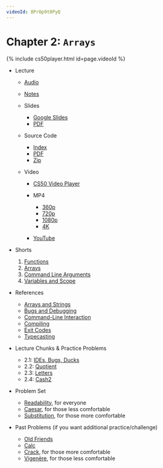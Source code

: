 ```yaml
---
videoId: 8PrOp9t0PyQ
---
```


# Chapter 2: ``Arrays``

{% include cs50player.html id=page.videoId %}


-   Lecture
    -   [Audio](https://cdn.cs50.net/2019/fall/lectures/2/lecture2.mp3.download)
    -   [Notes](notes)
    -   Slides
        
        -   [Google Slides](https://docs.google.com/presentation/d/1BPOm4VNOmlOLKzwOHPYR3FXEXLiJbOW3MSKdp1wMNnk/edit?usp=sharing)
        -   [PDF](https://cdn.cs50.net/2019/fall/lectures/2/lecture2.pdf)
        
    -   Source Code
        
        -   [Index](https://cdn.cs50.net/2019/fall/lectures/2/src2/)
        -   [PDF](https://cdn.cs50.net/2019/fall/lectures/2/src2.pdf)
        -   [Zip](https://cdn.cs50.net/2019/fall/lectures/2/src2.zip)
        
    -   Video
        
        -   [CS50 Video Player](https://video.cs50.io/8PrOp9t0PyQ?screen=gCTTN_sINNI)
        -   MP4
            
            -   [360p](https://cdn.cs50.net/2019/fall/lectures/2/lecture2-360p.mp4.download)
            -   [720p](https://cdn.cs50.net/2019/fall/lectures/2/lecture2-720p.mp4.download)
            -   [1080p](https://cdn.cs50.net/2019/fall/lectures/2/lecture2-1080p.mp4.download)
            -   [4K](https://cdn.cs50.net/2019/fall/lectures/2/lecture2-4k.mp4.download)
            
        -   [YouTube](https://youtu.be/8PrOp9t0PyQ)
-   Shorts
    
    1.  [Functions](https://www.youtube.com/embed/b7-0sb-DV84)
    2.  [Arrays](https://www.youtube.com/embed/mISkNAfWl8k)
    3.  [Command Line Arguments](https://www.youtube.com/embed/AI6Ccfno6Pk)
    4.  [Variables and Scope](https://www.youtube.com/embed/GiFbdVGjF9I)
    
-   References
    
    -   [Arrays and Strings](https://cs50.harvard.edu/ap/2021/curriculum/x/weeks/2//../../references/arrays_and_strings.pdf)
    -   [Bugs and Debugging](https://cs50.harvard.edu/ap/2021/curriculum/x/weeks/2//../../references/bugs_and_debugging.pdf)
    -   [Command-Line Interaction](https://cs50.harvard.edu/ap/2021/curriculum/x/weeks/2//../../references/command-line_interaction.pdf)
    -   [Compiling](https://cs50.harvard.edu/ap/2021/curriculum/x/weeks/2//../../references/compiling.pdf)
    -   [Exit Codes](https://cs50.harvard.edu/ap/2021/curriculum/x/weeks/2//../../references/exit_codes.pdf)
    -   [Typecasting](https://cs50.harvard.edu/ap/2021/curriculum/x/weeks/2//../../references/typecasting.pdf)

-   Lecture Chunks & Practice Problems
    -   2.1: [IDEs, Bugs, Ducks](2-1)
    -   2.2: [Quotient](2-2)
    -   2.3: [Letters](2-3)
    -   2.4: [Cash2](2-4)

-   Problem Set
    
    -   [Readability](readability), for everyone
    -   [Caesar](caesar), for those less comfortable
    -   [Substitution](substitution), for those more comfortable
    
-   Past Problems (if you want additional practice/challenge)
    -   [Old Friends](https://docs.cs50.net/2019/ap/problems/friends/friends.html)
    -   [Calc](https://docs.cs50.net/2019/ap/problems/calc/calc.html)
    -   [Crack](https://docs.cs50.net/2019/ap/problems/crack/crack.html), for those more comfortable
    -   [Vigenère](https://docs.cs50.net/2019/ap/problems/vigenere/vigenere.html), for those less comfortable